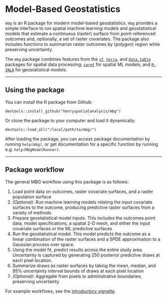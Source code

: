 # Model-Based Geostatistics

`mbg` is an R package for modern model-based geostatistics. `mbg` provides a simple interface to run spatial machine learning models and geostatistical models that estimate a continuous (raster) surface from point-referenced outcomes and, optionally, a set of raster covariates. The package also includes functions to summarize raster outcomes by (polygon) region while preserving uncertainty.

The `mbg` package combines features from the [`sf`](https://r-spatial.github.io/sf/), [`terra`](https://rspatial.github.io/terra/), and [`data.table`](https://CRAN.R-project.org/package=data.table) packages for spatial data processing; [`caret`](https://topepo.github.io/caret/) for spatial ML models; and [`R-INLA`](https://www.r-inla.org/) for geostatistical models.

---

## Using the package

You can install the R package from Github:

```devtools::install_github("henryspatialanalysis/mbg")```

Or clone the package to your computer and load it dynamically:

```devtools::load_all("/local/path/to/mbg/")```

After loading the package, you can access package documentation by running `help(mbg)`, or get documentation for a specific function by running e.g. `help(MbgModelRunner)`.

---

## Package workflow

The general MBG workflow using this package is as follows:

1. Load point data on outcomes, raster covariate surfaces, and a raster population surface
2. _(Optional):_ Run machine learning models relating the input covariate surfaces to the outcome, producing predictive raster surfaces from a variety of methods
3. Prepare geostatistical model inputs. This includes the outcomes point data, model specifications, a spatial 2-D mesh, and either the input covariate surfaces or the ML predictive surfaces
4. Run the geostatistical model. This model predicts the outcome as a linear combination of the raster surfaces and a SPDE approximation to a Gaussian process over space.
5. Using the model fit, predict results across the entire study area. Uncertainty is captured by generating 250 posterior predictive draws at each pixel location.
6. Summarize draws as raster surfaces by taking the mean, median, and 95% uncertainty interval bounds of draws at each pixel location
7. _(Optional):_ Aggregate from pixels to administrative boundaries, preserving uncertainty

For example workflows, see the [introductory vignette](https://henryspatialanalysis.github.io/mbg/articles/mbg.html).
